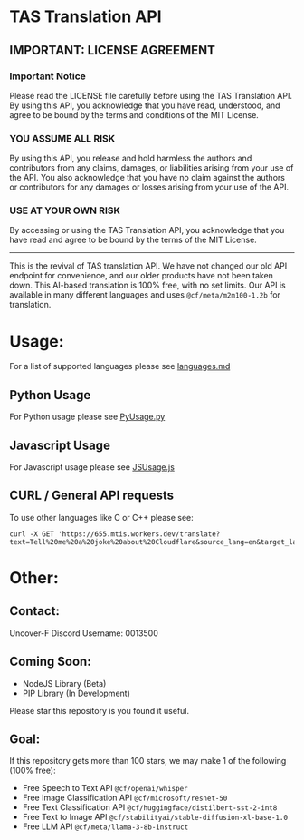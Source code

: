 # TAS Translation API

## IMPORTANT: LICENSE AGREEMENT
### Important Notice
Please read the LICENSE file carefully before using the TAS Translation API. By using this API, you acknowledge that you have read, understood, and agree to be bound by the terms and conditions of the MIT License.

### YOU ASSUME ALL RISK

By using this API, you release and hold harmless the authors and contributors from any claims, damages, or liabilities arising from your use of the API. You also acknowledge that you have no claim against the authors or contributors for any damages or losses arising from your use of the API.

### USE AT YOUR OWN RISK

By accessing or using the TAS Translation API, you acknowledge that you have read and agree to be bound by the terms of the MIT License.

---

This is the revival of TAS translation API. We have not changed our old API endpoint for convenience, and our older products have not been taken down.
This AI-based translation is 100% free, with no set limits. Our API is available in many different languages and uses `@cf/meta/m2m100-1.2b` for translation. 

# Usage:

For a list of supported languages please see [languages.md](#)

## Python Usage

For Python usage please see [PyUsage.py](#)


## Javascript Usage

For Javascript usage please see [JSUsage.js](#)


## CURL / General API requests
To use other languages like C or C++ please see:
```
curl -X GET 'https://655.mtis.workers.dev/translate?text=Tell%20me%20a%20joke%20about%20Cloudflare&source_lang=en&target_lang=fr'
```

# Other:
## Contact:
Uncover-F Discord Username: 0013500
## Coming Soon:
- NodeJS Library (Beta)
- PIP Library (In Development)

Please star this repository is you found it useful. 
## Goal:
If this repository gets more than 100 stars, we may make 1 of the following (100% free):
- Free Speech to Text API ```@cf/openai/whisper```
- Free Image Classification API ```@cf/microsoft/resnet-50```
- Free Text Classification API  ```@cf/huggingface/distilbert-sst-2-int8```
- Free Text to Image API ```@cf/stabilityai/stable-diffusion-xl-base-1.0```
- Free LLM API ```@cf/meta/llama-3-8b-instruct```



